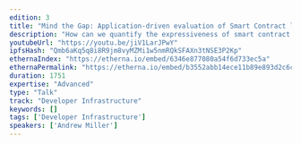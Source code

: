 ```yaml
---
edition: 3
title: "Mind the Gap: Application-driven evaluation of Smart Contract languages"
description: "How can we quantify the expressiveness of smart contract programming languages? In this talk I’ll present research conducted over the past two years that answers this question with an application driven approach. We take several well-known applications as case studies (a random coin flipping gadget, fair off-chain multiparty computations, and payment channel networks), and attempt to implement them in both Bitcoin script (UTXO-based) and in Ethereum (contract-based). In each setting, we find that the UTXO-based framework requires additional asymptotic overhead compared to Ethereum (either time, computing power, or locked-up collateral). These case studies can therefore serve as a benchmark suite for evaluating new languages as well."
youtubeUrl: "https://youtu.be/jiV1LarJPwY"
ipfsHash: "Qmb6aKq5q8i8R9jm8vyMZMi1w5nmRQkSFAXn3tNSE3P2Kp"
ethernaIndex: "https://etherna.io/embed/6346e877080a54f6d733ec5a"
ethernaPermalink: "https://etherna.io/embed/b3552abb14ece11b89e893d2c6cdb528181abd706b212428a6f51957739c22af"
duration: 1751
expertise: "Advanced"
type: "Talk"
track: "Developer Infrastructure"
keywords: []
tags: ['Developer Infrastructure']
speakers: ['Andrew Miller']
---
```

